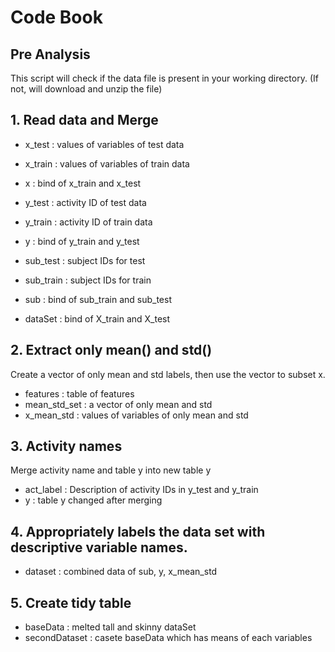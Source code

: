 Code Book
==========

## Pre Analysis
This script will check if the data file is present in your working directory. (If not, will download and unzip the file)

## 1. Read data and Merge
* x_test : values of variables of test data
* x_train : values of variables of train data
* x : bind of x_train and x_test
* y_test : activity ID of test data
* y_train : activity ID of train data
* y : bind of y_train and y_test
* sub_test : subject IDs for test
* sub_train  : subject IDs for train
* sub : bind of sub_train and sub_test

* dataSet : bind of X_train and X_test

## 2. Extract only mean() and std()
Create a vector of only mean and std labels, then use the vector to subset x.
* features : table of features
* mean_std_set : a vector of only mean and std 
* x_mean_std : values of variables of only mean and std

## 3. Activity names
Merge activity name and table y into new table y
* act_label : Description of activity IDs in y_test and y_train
* y : table y changed after merging

## 4. Appropriately labels the data set with descriptive variable names.
* dataset : combined data of sub, y, x_mean_std

## 5. Create tidy table
* baseData : melted tall and skinny dataSet
* secondDataset : casete baseData which has means of each variables